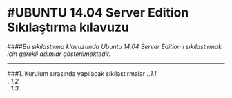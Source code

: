#UBUNTU 14.04 Server Edition Sıkılaştırma kılavuzu
===================================================
####*Bu sıkılaştırma klavuzunda Ubuntu 14.04 Server Edition'ı sıkılaştırmak için gerekli adımlar gösterilmektedir.*
___________________________________________________________________________________________________________________

###1. Kurulum sırasında yapılacak sıkılaştırmalar
..*1.1*        
..*1.2*   
..*1.3* 
